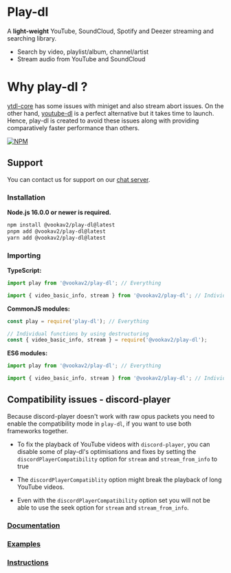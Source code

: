 # Play-dl

A **light-weight** YouTube, SoundCloud, Spotify and Deezer streaming and searching library.

-   Search by video, playlist/album, channel/artist
-   Stream audio from YouTube and SoundCloud

# Why play-dl ?

[ytdl-core](https://github.com/fent/node-ytdl-core) has some issues with miniget and also stream abort issues. On the other hand, [youtube-dl](https://github.com/ytdl-org/youtube-dl) is a perfect alternative but it takes time to launch. Hence, play-dl is created to avoid these issues along with providing comparatively faster performance than others.

[![NPM](https://img.shields.io/npm/v/@vookav2/play-dl.svg?color=00aa00&logo=npm)](https://www.npmjs.com/package/@vookav2/play-dl)

## Support

You can contact us for support on our [chat server](https://discord.gg/8H3xWcv3D7).

### Installation

**Node.js 16.0.0 or newer is required.**

```bash
npm install @vookav2/play-dl@latest
pnpm add @vookav2/play-dl@latest
yarn add @vookav2/play-dl@latest
```

### Importing

**TypeScript:**

```ts
import play from '@vookav2/play-dl'; // Everything

import { video_basic_info, stream } from '@vookav2/play-dl'; // Individual functions
```

**CommonJS modules:**

```js
const play = require('play-dl'); // Everything

// Individual functions by using destructuring
const { video_basic_info, stream } = require('@vookav2/play-dl');
```

**ES6 modules:**

```ts
import play from '@vookav2/play-dl'; // Everything

import { video_basic_info, stream } from '@vookav2/play-dl'; // Individual functions
```

## **Compatibility issues** - discord-player

Because discord-player doesn't work with raw opus packets you need to enable the compatibility mode in `play-dl`, if you want to use both frameworks together.

-   To fix the playback of YouTube videos with `discord-player`, you can disable some of play-dl's optimisations and fixes by setting the `discordPlayerCompatibility` option for `stream` and `stream_from_info` to true

-   The `discordPlayerCompatiblity` option might break the playback of long YouTube videos.

-   Even with the `discordPlayerCompatibility` option set you will not be able to use the seek option for `stream` and `stream_from_info`.

### [Documentation](https://play-dl.github.io/modules.html)

### [Examples](./examples)

### [Instructions](./instructions)
